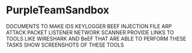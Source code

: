 # PurpleTeamSandbox
DOCUMENTS TO MAKE
	IDS
	KEYLOGGER
    BEEF INJECTION FILE
		ARP ATTACK
	PACKET LISTENER
	NETWORK SCANNER
		PROVIDE LINKS TO TOOLS LIKE WIRESHARK AND BeEF THAT ARE ABLE TO PERFORM THESE TASKS
		SHOW SCREENSHOTS OF THESE TOOLS
